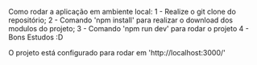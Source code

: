 Como rodar a aplicação em ambiente local:
1 - Realize o git clone do repositório;
2 - Comando 'npm install' para realizar o download dos modulos do projeto;
3 - Comando 'npm run dev' para rodar o projeto
4 - Bons Estudos :D

O projeto está configurado para rodar em 'http://localhost:3000/'

